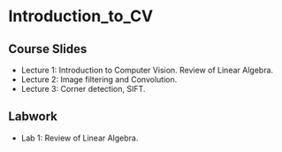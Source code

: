 # Introduction_to_CV

## Course Slides 

* Lecture 1: Introduction to Computer Vision. Review of Linear Algebra.
* Lecture 2: Image filtering and Convolution.
* Lecture 3: Corner detection, SIFT.

## Labwork
* Lab 1: Review of Linear Algebra.


